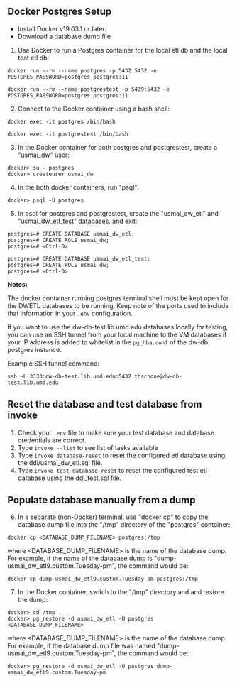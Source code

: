 ## Docker Postgres Setup

* Install Docker v19.03.1 or later.
* Download a database dump file

1) Use Docker to run a Postgres container for the local etl db and the local test etl db:

```
docker run --rm --name postgres -p 5432:5432 -e POSTGRES_PASSWORD=postgres postgres:11
```

```
docker run --rm --name postgrestest -p 5439:5432 -e POSTGRES_PASSWORD=postgres postgres:11
```

2) Connect to the Docker container using a bash shell:

```
docker exec -it postgres /bin/bash
```
```
docker exec -it postgrestest /bin/bash
```
3) In the Docker container for both postgres and postgrestest, create a "usmai_dw" user:

```
docker> su - postgres
docker> createuser usmai_dw
```

4) In the both docker containers, run "psql":

```
docker> psql -U postgres
```

5) In psql for postgres and postgrestest, create the "usmai_dw_etl" and "usmai_dw_etl_test" databases, and exit:

```
postgres=# CREATE DATABASE usmai_dw_etl;
postgres=# CREATE ROLE usmai_dw;
postgres=# <Ctrl-D>
```
```
postgres=# CREATE DATABASE usmai_dw_etl_test;
postgres=# CREATE ROLE usmai_dw;
postgres=# <Ctrl-D>
```

**Notes:** 

The docker container running postgres terminal shell must be kept open for the DWETL databases to be running. Keep note of the ports used to include that information in your `.env` configuration. 

If you want to use the dw-db-test.lib.umd.edu databases locally for testing, you can use an SSH tunnel from your local machine to the VM databases if your IP address is added to whitelist in the `pg_hba.conf` of the dw-db postgres instance. 

Example SSH tunnel command: 

`ssh -L 3333:dw-db-test.lib.umd.edu:5432 thschone@dw-db-test.lib.umd.edu`



## Reset the database and test database from invoke

1) Check your `.env` file to make sure your test database and database credentials are correct. 
2) Type `invoke --list` to see list of tasks available
3) Type `invoke database-reset` to reset the configured etl database using the ddl/usmai_dw_etl.sql file. 
4) Type `invoke test-database-reset` to reset the configured test etl database using the ddl_test.sql file. 


## Populate database manually from a dump

6) In a separate (non-Docker) terminal, use "docker cp" to copy the database dump file into the "/tmp" directory of the "postgres" container:

```
docker cp <DATABASE_DUMP_FILENAME> postgres:/tmp
```

where \<DATABASE_DUMP_FILENAME> is the name of the database dump. For example, if the name of the database dump is "dump-usmai_dw_etl9.custom.Tuesday-pm", the command would be:

```
docker cp dump-usmai_dw_etl9.custom.Tuesday-pm postgres:/tmp
```

7) In the Docker container, switch to the "/tmp" directory and and restore the dump:

```
docker> cd /tmp
docker> pg_restore -d usmai_dw_etl -U postgres <DATABASE_DUMP_FILENAME>
```

where \<DATABASE_DUMP_FILENAME> is the name of the database dump. For example, if the  database dump file was named "dump-usmai_dw_etl9.custom.Tuesday-pm", the command would be:

```
docker> pg_restore -d usmai_dw_etl -U postgres dump-usmai_dw_etl9.custom.Tuesday-pm
```
